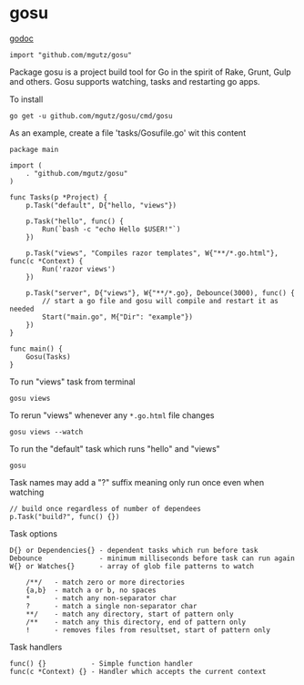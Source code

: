# gosu

[godoc](https://godoc.org/github.com/mgutz/gosu)

    import "github.com/mgutz/gosu"

Package gosu is a project build tool for Go in the spirit of Rake, Grunt, Gulp
and others. Gosu supports watching, tasks and restarting go apps.

To install

    go get -u github.com/mgutz/gosu/cmd/gosu

As an example, create a file 'tasks/Gosufile.go' wit this content

    package main

    import (
        . "github.com/mgutz/gosu"
    )

    func Tasks(p *Project) {
        p.Task("default", D{"hello, "views"})

        p.Task("hello", func() {
            Run(`bash -c "echo Hello $USER!"`)
        })

        p.Task("views", "Compiles razor templates", W{"**/*.go.html"}, func(c *Context) {
            Run('razor views')
        })

        p.Task("server", D{"views"}, W{"**/*.go}, Debounce(3000), func() {
            // start a go file and gosu will compile and restart it as needed
            Start("main.go", M{"Dir": "example"})
        })
    }

    func main() {
        Gosu(Tasks)
    }

To run "views" task from terminal

    gosu views

To rerun "views" whenever any `*.go.html` file changes

    gosu views --watch

To run the "default" task which runs "hello" and "views"

    gosu

Task names may add a "?" suffix meaning only run once even when watching

    // build once regardless of number of dependees
    p.Task("build?", func() {})

Task options

    D{} or Dependencies{} - dependent tasks which run before task
    Debounce              - minimum milliseconds before task can run again
    W{} or Watches{}      - array of glob file patterns to watch

        /**/   - match zero or more directories
        {a,b}  - match a or b, no spaces
        *      - match any non-separator char
        ?      - match a single non-separator char
        **/    - match any directory, start of pattern only
        /**    - match any this directory, end of pattern only
        !      - removes files from resultset, start of pattern only

Task handlers

    func() {}           - Simple function handler
    func(c *Context) {} - Handler which accepts the current context

